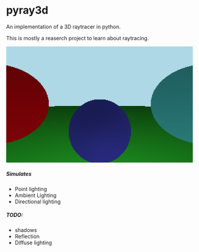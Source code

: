 # pyray3d
An implementation of a 3D raytracer in python.

This is mostly a reaserch project to learn about raytracing.

![](./render.png)

##### Simulates

* Point lighting
* Ambient Lighting
* Directional lighting

##### TODO:
* shadows
* Reflection
* Diffuse lighting

